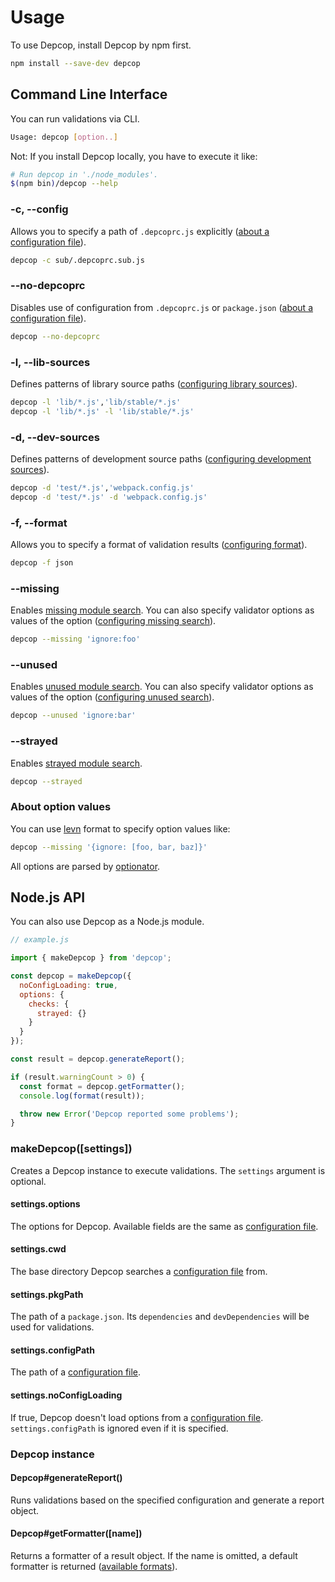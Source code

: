 # Usage

To use Depcop, install Depcop by npm first.

```sh
npm install --save-dev depcop
```

## Command Line Interface

You can run validations via CLI.

```sh
Usage: depcop [option..]
```

Not: If you install Depcop locally, you have to execute it like:

```sh
# Run depcop in './node_modules'.
$(npm bin)/depcop --help
```

### -c, --config

Allows you to specify a path of `.depcoprc.js` explicitly
([about a configuration file][configuration file]).

```sh
depcop -c sub/.depcoprc.sub.js
```

### --no-depcoprc

Disables use of configuration from `.depcoprc.js` or `package.json`
([about a configuration file][configuration file]).

```sh
depcop --no-depcoprc
```

### -l, --lib-sources

Defines patterns of library source paths
([configuring library sources]).

```sh
depcop -l 'lib/*.js','lib/stable/*.js'
depcop -l 'lib/*.js' -l 'lib/stable/*.js'
```

### -d, --dev-sources

Defines patterns of development source paths
([configuring development sources]).

```sh
depcop -d 'test/*.js','webpack.config.js'
depcop -d 'test/*.js' -d 'webpack.config.js'
```

### -f, --format

Allows you to specify a format of validation results
([configuring format]).

```sh
depcop -f json
```

### --missing

Enables [missing module search]. You can also specify validator options
as values of the option ([configuring missing search]).

```sh
depcop --missing 'ignore:foo'
```

### --unused

Enables [unused module search]. You can also specify validator options
as values of the option ([configuring unused search]).

```sh
depcop --unused 'ignore:bar'
```

### --strayed

Enables [strayed module search].

```sh
depcop --strayed
```

### About option values

You can use [levn] format to specify option values like:


```sh
depcop --missing '{ignore: [foo, bar, baz]}'
```

All options are parsed by [optionator].

## Node.js API

You can also use Depcop as a Node.js module.

```js
// example.js

import { makeDepcop } from 'depcop';

const depcop = makeDepcop({
  noConfigLoading: true,
  options: {
    checks: {
      strayed: {}
    }
  }
});

const result = depcop.generateReport();

if (result.warningCount > 0) {
  const format = depcop.getFormatter();
  console.log(format(result));

  throw new Error('Depcop reported some problems');
}
```

### makeDepcop([settings])

Creates a Depcop instance to execute validations.
The `settings` argument is optional.

#### settings.options

The options for Depcop. Available fields are the same as [configuration file].

#### settings.cwd

The base directory Depcop searches a [configuration file] from.

#### settings.pkgPath

The path of a `package.json`. Its `dependencies` and `devDependencies` will be
used for validations.

#### settings.configPath

The path of a [configuration file].

#### settings.noConfigLoading

If true, Depcop doesn't load options from a [configuration file].
`settings.configPath` is ignored even if it is specified.

### Depcop instance

#### Depcop#generateReport()

Runs validations based on the specified configuration and generate a report object.

#### Depcop#getFormatter([name])

Returns a formatter of a result object. If the name is omitted, a default formatter
is returned
([available formats][configuring format]).



[configuration file]: ./configuration.md#configuration-file
[configuring library sources]: ./configuration.md#libSources
[configuring development sources]: ./configuration.md#devSources
[configuring format]: ./configuration.md#format
[configuring missing search]: ./configuration.md#checks.missing
[configuring unused search]: ./configuration.md#checks.unused
[configuring strayed search]: ./configuration.md#checks.strayed

[missing module search]: ./validations.md#missing-module-search
[unused module search]: ./validations.md#unused-module-search
[strayed module search]: ./validations.md#strayed-module-search

[optionator]: https://github.com/gkz/optionator
[levn]: https://github.com/gkz/levn

